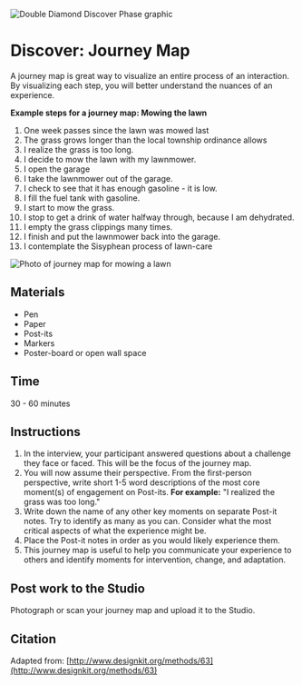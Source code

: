 ![Double Diamond Discover Phase graphic](/assets/dd-process-discover-1200px@2x.png)

# Discover: Journey Map

A journey map is great way to visualize an entire process of an interaction. By visualizing each step, you will better understand the nuances of an experience.

**Example steps for a journey map: Mowing the lawn**

1. One week passes since the lawn was mowed last
2. The grass grows longer than the local township ordinance allows
3. I realize the grass is too long.
4. I decide to mow the lawn with my lawnmower.
5. I open the garage
6. I take the lawnmower out of the garage.
7. I check to see that it has enough gasoline - it is low.
8. I fill the fuel tank with gasoline.
9. I start to mow the grass.
10. I stop to get a drink of water halfway through, because I am dehydrated.
11. I empty the grass clippings many times.
12. I finish and put the lawnmower back into the garage.
13. I contemplate the Sisyphean process of lawn-care

![Photo of journey map for mowing a lawn](/assets/journey-map-post-its.jpg)

## Materials

* Pen
* Paper
* Post-its
* Markers
* Poster-board or open wall space

## Time

30 - 60 minutes

## Instructions

1. In the interview, your participant answered questions about a challenge they face or faced. This will be the focus of the journey map.
2. You will now assume their perspective. From the first-person perspective, write short 1-5 word descriptions of the most core moment\(s\) of engagement on Post-its. **For example:** "I realized the grass was too long."
3. Write down the name of any other key moments on separate Post-it notes. Try to identify as many as you can. Consider what the most critical aspects of what the experience might be. 
4. Place the Post-it notes in order as you would likely experience them.
5. This journey map is useful to help you communicate your experience to others and identify moments for intervention, change, and adaptation.

## Post work to the Studio

Photograph or scan your journey map and upload it to the Studio.

## Citation

Adapted from: [http://www.designkit.org/methods/63](http://www.designkit.org/methods/63)

